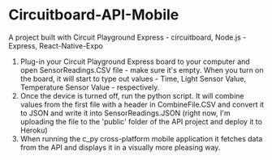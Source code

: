 # Circuitboard-API-Mobile
A project built with Circuit Playground Express - circuitboard, Node.js - Express, React-Native-Expo

1. Plug-in your Circuit Playground Express board to your computer and open SensorReadings.CSV file - make sure it's empty.
   When you turn on the board, it will start to type out values - Time, Light Sensor Value, Temperature Sensor Value - respectively.
2. Once the device is turned off, run the python script. It will combine values from the first file with a header in CombineFile.CSV and convert it to JSON and write it into SensorReadings.JSON
   (right now, I'm uploading the file to the 'public' folder of the API project and deploy it to Heroku)
3. When running the c_py cross-platform mobile application it fetches data from the API and displays it in a visually more pleasing way.
